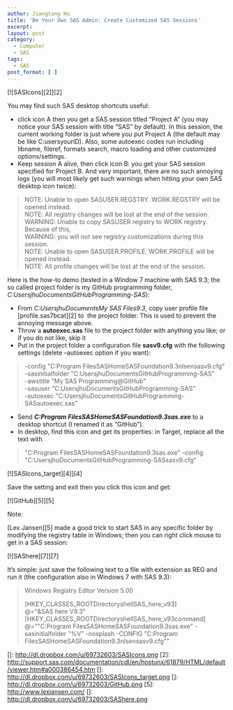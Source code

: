 ```yaml
---
author: Jiangtang Hu
title: 'Be Your Own SAS Admin: Create Customized SAS Sessions'
excerpt:
layout: post
category:
  - Computer
  - SAS
tags:
  - SAS
post_format: [ ]
---
```

[![SASIcons][2]][2]

You may find such SAS desktop shortcuts useful:

*   click icon A then you get a SAS session titled “Project A” (you may notice your SAS session with title “SAS” by default). In this session, the current working folder is just where you put Project A (the default may be like C:usersyourID). Also, some autoexec codes run including libname, fileref, formats search, macro loading and other customized options/settings. 
*   Keep session A alive, then click icon B: you get your SAS session specified for Project B. And very important, there are no such annoying logs (you will most likely get such warnings when hitting your own SAS desktop icon twice): 

> NOTE: Unable to open SASUSER.REGSTRY. WORK.REGSTRY will be opened instead.   
> NOTE: All registry changes will be lost at the end of the session.   
> WARNING: Unable to copy SASUSER registry to WORK registry. Because of this,   
> WARNING: you will not see registry customizations during this session.   
> NOTE: Unable to open SASUSER.PROFILE. WORK.PROFILE will be opened instead.   
> NOTE: All profile changes will be lost at the end of the session.

Here is the how-to demo (tested in a Window 7 machine with SAS 9.3; the so called project folder is my GitHub programming folder,  *C:UsersjhuDocumentsGitHubProgramming-SAS*):

*   From *C:UsersjhuDocumentsMy SAS Files9.3*, copy user profile file [profile.sas7bcat][2] to  the project folder. This is used to prevent the annoying message above. 
*   Throw a **autoexec.sas** file to the project folder with anything you like; or if you do not like, skip it 
*   Put in the project folder a configuration file **sasv9.cfg** with the following settings (delete –autoexec option if you want): 

> -config "C:Program FilesSASHomeSASFoundation9.3nlsensasv9.cfg"   
> -sasinitialfolder "C:UsersjhuDocumentsGitHubProgramming-SAS"   
> -awstitle "My SAS Programming@GitHub"   
> -sasuser "C:UsersjhuDocumentsGitHubProgramming-SAS"   
> -autoexec "C:UsersjhuDocumentsGitHubProgramming-SASautoexec.sas"

*   Send ***C:Program FilesSASHomeSASFoundation9.3sas.exe*** to a desktop shortcut (I renamed it as “GitHub”). 
*   In desktop, find this icon and get its properties: in Target, replace all the text with 

> "C:Program FilesSASHomeSASFoundation9.3sas.exe" -config "C:UsersjhuDocumentsGitHubProgramming-SASsasv9.cfg"

[![SASIcons_target][4]][4]

Save the setting and exit then you click this icon and get:

[![GitHub][5]][5]





Note:

[Lex Jansen][5] made a good trick to start SAS in any specific folder by modifying the registry table in Windows; then you can right click mouse to get in a SAS session:

[![SAShere][7]][7]

It’s simple: just save the following text to a file with extension as REG and run it (the configuration also in Windows 7 with SAS 9.3):

> Windows Registry Editor Version 5.00
> 
> [HKEY\_CLASSES\_ROOTDirectoryshellSAS\_here\_v93]   
> @="&SAS here V9.3"   
> [HKEY\_CLASSES\_ROOTDirectoryshellSAS\_here\_v93command]   
> @=""C:Program FilesSASHomeSASFoundation9.3sas.exe" -sasinitialfolder "%V" -nosplash -CONFIG "C:Program FilesSASHomeSASFoundation9.3nlsensasv9.cfg""

 []: http://dl.dropbox.com/u/69732603/SASIcons.png
 [2]: http://support.sas.com/documentation/cdl/en/hostunx/61879/HTML/default/viewer.htm#a000386454.htm
 []: http://dl.dropbox.com/u/69732603/SASIcons_target.png
 []: http://dl.dropbox.com/u/69732603/GitHub.png
 [5]: http://www.lexjansen.com/
 []: http://dl.dropbox.com/u/69732603/SAShere.png